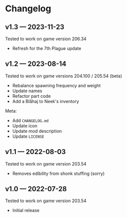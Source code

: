 # Changelog

## v1.3 — 2023-11-23
Tested to work on game version 206.34

* Refresh for the 7th Plague update

## v1.2 — 2023-08-14
Tested to work on game versions 204.100 / 205.54 (beta)

* Rebalance spawning frequency and weight
* Update names
* Refactor part code
* Add a Blåhaj to Neek's inventory

Meta:

* Add `CHANGELOG.md`
* Update icon
* Update mod description
* Update `LICENSE`

## v1.1 — 2022-08-03
Tested to work on game version 203.54

* Removes edibility from shonk stuffing (sorry)

## v1.0 — 2022-07-28
Tested to work on game version 203.54

* Initial release
